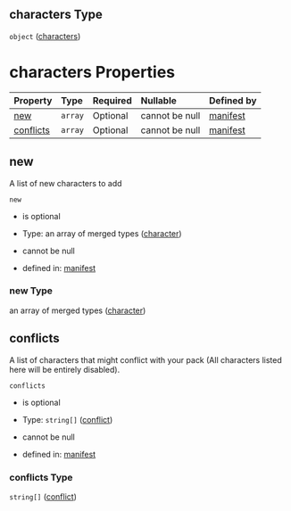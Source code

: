 ## characters Type

`object` ([characters](schema-properties-characters.md))

# characters Properties

| Property                | Type    | Required | Nullable       | Defined by                                                                                                                                        |
| :---------------------- | :------ | :------- | :------------- | :------------------------------------------------------------------------------------------------------------------------------------------------ |
| [new](#new)             | `array` | Optional | cannot be null | [manifest](schema-properties-characters-properties-new.md "https://fable.deno.dev/schema.json#/properties/characters/properties/new")             |
| [conflicts](#conflicts) | `array` | Optional | cannot be null | [manifest](schema-properties-characters-properties-conflicts.md "https://fable.deno.dev/schema.json#/properties/characters/properties/conflicts") |

## new

A list of new characters to add

`new`

*   is optional

*   Type: an array of merged types ([character](schema-properties-characters-properties-new-character.md))

*   cannot be null

*   defined in: [manifest](schema-properties-characters-properties-new.md "https://fable.deno.dev/schema.json#/properties/characters/properties/new")

### new Type

an array of merged types ([character](schema-properties-characters-properties-new-character.md))

## conflicts

A list of characters that might conflict with your pack (All characters listed here will be entirely disabled).

`conflicts`

*   is optional

*   Type: `string[]` ([conflict](schema-properties-characters-properties-conflicts-conflict.md))

*   cannot be null

*   defined in: [manifest](schema-properties-characters-properties-conflicts.md "https://fable.deno.dev/schema.json#/properties/characters/properties/conflicts")

### conflicts Type

`string[]` ([conflict](schema-properties-characters-properties-conflicts-conflict.md))
